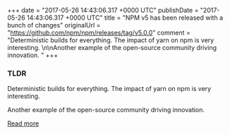 +++
date = "2017-05-26 14:43:06.317 +0000 UTC"
publishDate = "2017-05-26 14:43:06.317 +0000 UTC"
title = "NPM v5 has been released with a bunch of changes"
originalUrl = "https://github.com/npm/npm/releases/tag/v5.0.0"
comment = "Deterministic builds for everything. The impact of yarn on npm is very interesting. \n\nAnother example of the open-source community driving innovation. "
+++

### TLDR

Deterministic builds for everything. The impact of yarn on npm is very interesting. 

Another example of the open-source community driving innovation. 

[Read more](https://github.com/npm/npm/releases/tag/v5.0.0)
